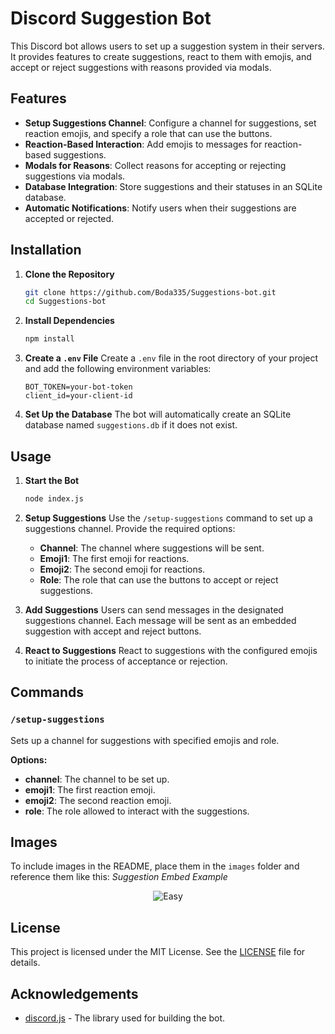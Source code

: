 
# Discord Suggestion Bot

This Discord bot allows users to set up a suggestion system in their servers. It provides features to create suggestions, react to them with emojis, and accept or reject suggestions with reasons provided via modals. 

## Features

- **Setup Suggestions Channel**: Configure a channel for suggestions, set reaction emojis, and specify a role that can use the buttons.
- **Reaction-Based Interaction**: Add emojis to messages for reaction-based suggestions.
- **Modals for Reasons**: Collect reasons for accepting or rejecting suggestions via modals.
- **Database Integration**: Store suggestions and their statuses in an SQLite database.
- **Automatic Notifications**: Notify users when their suggestions are accepted or rejected.

## Installation

1. **Clone the Repository**
   ```bash
   git clone https://github.com/Boda335/Suggestions-bot.git
   cd Suggestions-bot 
   ```

2. **Install Dependencies**
   ```bash
   npm install
   ```

3. **Create a `.env` File**
   Create a `.env` file in the root directory of your project and add the following environment variables:
   ```
   BOT_TOKEN=your-bot-token
   client_id=your-client-id
   ```

4. **Set Up the Database**
   The bot will automatically create an SQLite database named `suggestions.db` if it does not exist.

## Usage

1. **Start the Bot**
   ```bash
   node index.js
   ```

2. **Setup Suggestions**
   Use the `/setup-suggestions` command to set up a suggestions channel. Provide the required options:
   - **Channel**: The channel where suggestions will be sent.
   - **Emoji1**: The first emoji for reactions.
   - **Emoji2**: The second emoji for reactions.
   - **Role**: The role that can use the buttons to accept or reject suggestions.

3. **Add Suggestions**
   Users can send messages in the designated suggestions channel. Each message will be sent as an embedded suggestion with accept and reject buttons.

4. **React to Suggestions**
   React to suggestions with the configured emojis to initiate the process of acceptance or rejection.

## Commands

### `/setup-suggestions`

Sets up a channel for suggestions with specified emojis and role.

**Options:**
- **channel**: The channel to be set up.
- **emoji1**: The first reaction emoji.
- **emoji2**: The second reaction emoji.
- **role**: The role allowed to interact with the suggestions.

## Images

To include images in the README, place them in the `images` folder and reference them like this:
*Suggestion Embed Example*
<div style="text-align: center;">
  <img src="https://d.top4top.io/p_3136ssht11.png" alt="Easy" >
</div>

## License

This project is licensed under the MIT License. See the [LICENSE](LICENSE) file for details.

## Acknowledgements

- [discord.js](https://discord.js.org/) - The library used for building the bot.
